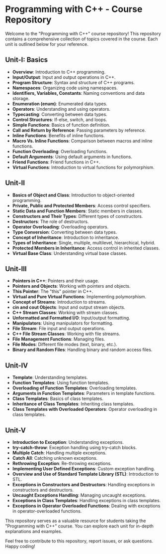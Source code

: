 # Programming with C++ - Course Repository

Welcome to the "Programming with C++" course repository! This repository contains a comprehensive collection of topics covered in the course. Each unit is outlined below for your reference.

## Unit-I: Basics

- **Overview**: Introduction to C++ programming.
- **Input/Output**: Input and output operations in C++.
- **Program Structure**: Syntax and structure of C++ programs.
- **Namespaces**: Organizing code using namespaces.
- **Identifiers, Variables, Constants**: Naming conventions and data storage.
- **Enumeration (enum)**: Enumerated data types.
- **Operators**: Understanding and using operators.
- **Typecasting**: Converting between data types.
- **Control Structures**: If-else, switch, and loops.
- **Simple Functions**: Basics of function definition.
- **Call and Return by Reference**: Passing parameters by reference.
- **Inline Functions**: Benefits of inline functions.
- **Macro Vs. Inline Functions**: Comparison between macros and inline functions.
- **Function Overloading**: Overloading functions.
- **Default Arguments**: Using default arguments in functions.
- **Friend Functions**: Friend functions in C++.
- **Virtual Functions**: Introduction to virtual functions for polymorphism.

## Unit-II

- **Basics of Object and Class**: Introduction to object-oriented programming.
- **Private, Public and Protected Members**: Access control specifiers.
- **Static Data and Function Members**: Static members in classes.
- **Constructors and Their Types**: Different types of constructors.
- **Destructors**: The role of destructors.
- **Operator Overloading**: Overloading operators.
- **Type Conversion**: Converting between data types.
- **Concept of Inheritance**: Introduction to inheritance.
- **Types of Inheritance**: Single, multiple, multilevel, hierarchical, hybrid.
- **Protected Members in Inheritance**: Access control in inherited classes.
- **Virtual Base Class**: Understanding virtual base classes.

## Unit-III

- **Pointers in C++**: Pointers and their usage.
- **Pointers and Objects**: Working with pointers and objects.
- **This Pointer**: The "this" pointer in C++.
- **Virtual and Pure Virtual Functions**: Implementing polymorphism.
- **Concept of Streams**: Introduction to streams.
- **cin and cout Objects**: Input and output stream objects.
- **C++ Stream Classes**: Working with stream classes.
- **Unformatted and Formatted I/O**: Input/output formatting.
- **Manipulators**: Using manipulators for formatting.
- **File Stream**: File input and output operations.
- **C++ File Stream Classes**: Working with file streams.
- **File Management Functions**: Managing files.
- **File Modes**: Different file modes (text, binary, etc.).
- **Binary and Random Files**: Handling binary and random access files.

## Unit-IV

- **Template**: Understanding templates.
- **Function Templates**: Using function templates.
- **Overloading of Function Templates**: Overloading templates.
- **Arguments in Function Templates**: Parameters in template functions.
- **Class Templates**: Basics of class templates.
- **Inheritance of Class Templates**: Inheriting class templates.
- **Class Templates with Overloaded Operators**: Operator overloading in class templates.

## Unit-V

- **Introduction to Exception**: Understanding exceptions.
- **try-catch-throw**: Exception handling using try-catch blocks.
- **Multiple Catch**: Handling multiple exceptions.
- **Catch All**: Catching unknown exceptions.
- **Rethrowing Exception**: Re-throwing exceptions.
- **Implementing User Defined Exceptions**: Custom exception handling.
- **Overview and Use of Standard Template Library (STL)**: Introduction to STL.
- **Exceptions in Constructors and Destructors**: Handling exceptions in constructors and destructors.
- **Uncaught Exceptions Handling**: Managing uncaught exceptions.
- **Exceptions in Class Templates**: Handling exceptions in class templates.
- **Exceptions in Operator Overloaded Functions**: Dealing with exceptions in operator-overloaded functions.

This repository serves as a valuable resource for students taking the "Programming with C++" course. You can explore each unit for in-depth explanations and examples.

Feel free to contribute to this repository, report issues, or ask questions. Happy coding!
